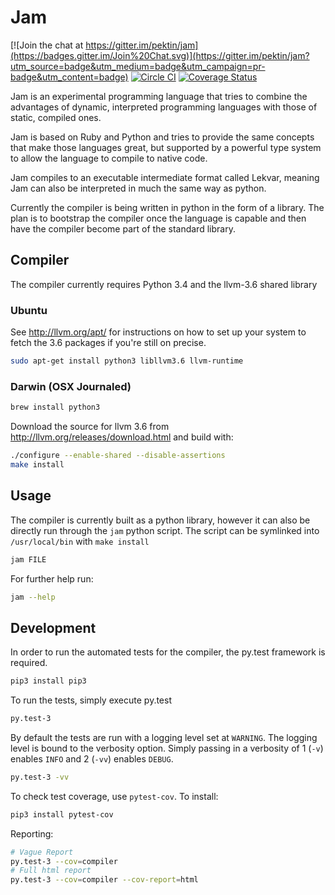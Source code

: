 # Jam

[![Join the chat at https://gitter.im/pektin/jam](https://badges.gitter.im/Join%20Chat.svg)](https://gitter.im/pektin/jam?utm_source=badge&utm_medium=badge&utm_campaign=pr-badge&utm_content=badge)
[![Circle CI](https://circleci.com/gh/pektin/jam.svg?style=svg)](https://circleci.com/gh/pektin/jam)
[![Coverage Status](https://coveralls.io/repos/pektin/jam/badge.svg?branch=master&service=github)](https://coveralls.io/github/pektin/jam?branch=master)

Jam is an experimental programming language that tries to combine the advantages
of dynamic, interpreted programming languages with those of static, compiled
ones.

Jam is based on Ruby and Python and tries to provide the same concepts that make
those languages great, but supported by a powerful type system to allow the
language to compile to native code.

Jam compiles to an executable intermediate format called Lekvar, meaning Jam can
also be interpreted in much the same way as python.

Currently the compiler is being written in python in the form of a library. The
plan is to bootstrap the compiler once the language is capable and then have the
compiler become part of the standard library.

## Compiler

The compiler currently requires Python 3.4 and the llvm-3.6 shared library

### Ubuntu

See http://llvm.org/apt/ for instructions on how to set up your system to fetch
the 3.6 packages if you're still on precise.

``` bash
sudo apt-get install python3 libllvm3.6 llvm-runtime
```

### Darwin (OSX Journaled)

``` bash
brew install python3
```

Download the source for llvm 3.6 from http://llvm.org/releases/download.html
and build with:

``` bash
./configure --enable-shared --disable-assertions
make install
```

## Usage

The compiler is currently built as a python library, however it can also be
directly run through the `jam` python script. The script can be symlinked into
`/usr/local/bin` with `make install`

``` bash
jam FILE
```

For further help run:

``` bash
jam --help
```

## Development

In order to run the automated tests for the compiler, the py.test framework is
required.

``` bash
pip3 install pip3
```

To run the tests, simply execute py.test

``` bash
py.test-3
```

By default the tests are run with a logging level set at `WARNING`. The logging
level is bound to the verbosity option. Simply passing in a verbosity of 1
(`-v`) enables `INFO` and 2 (`-vv`) enables `DEBUG`.

``` bash
py.test-3 -vv
```

To check test coverage, use `pytest-cov`.
To install:

``` bash
pip3 install pytest-cov
```

Reporting:

``` bash
# Vague Report
py.test-3 --cov=compiler
# Full html report
py.test-3 --cov=compiler --cov-report=html
```
